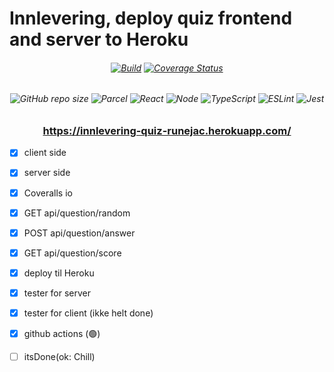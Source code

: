 # Innlevering, deploy quiz frontend and server to Heroku
<h6 align="center">

[![Build](https://github.com/runejac/web-api-own-account-innlevering-runejac/actions/workflows/test.yml/badge.svg)](https://github.com/runejac/web-api-own-account-innlevering-runejac/actions/workflows/test.yml)
[![Coverage Status](https://coveralls.io/repos/github/runejac/web-api-own-account-innlevering-runejac/badge.svg?branch=main&t=cenNWE)](https://coveralls.io/github/runejac/web-api-own-account-innlevering-runejac?branch=main)

</h6>


<h6 align="center">

![GitHub repo size](https://img.shields.io/github/repo-size/runejac/web-api-own-account-innlevering-runejac)
![Parcel](https://badges.aleen42.com/src/parcel.svg)
![React](https://badges.aleen42.com/src/react.svg)
![Node](https://badges.aleen42.com/src/node.svg)
![TypeScript](https://badges.aleen42.com/src/typescript.svg)
![ESLint](https://badges.aleen42.com/src/eslint.svg)
![Jest](https://badges.aleen42.com/src/jest_1.svg)

</h6>

<h3 align="center">

https://innlevering-quiz-runejac.herokuapp.com/

</h3>

* [x] client side
* [x] server side
* [x] Coveralls io
* [x] GET api/question/random
* [x] POST api/question/answer
* [x] GET api/question/score
* [x] deploy til Heroku
* [x] tester for server
* [x] tester for client (ikke helt done)
* [x] github actions (🟢)
* [ ] itsDone(ok: Chill)

